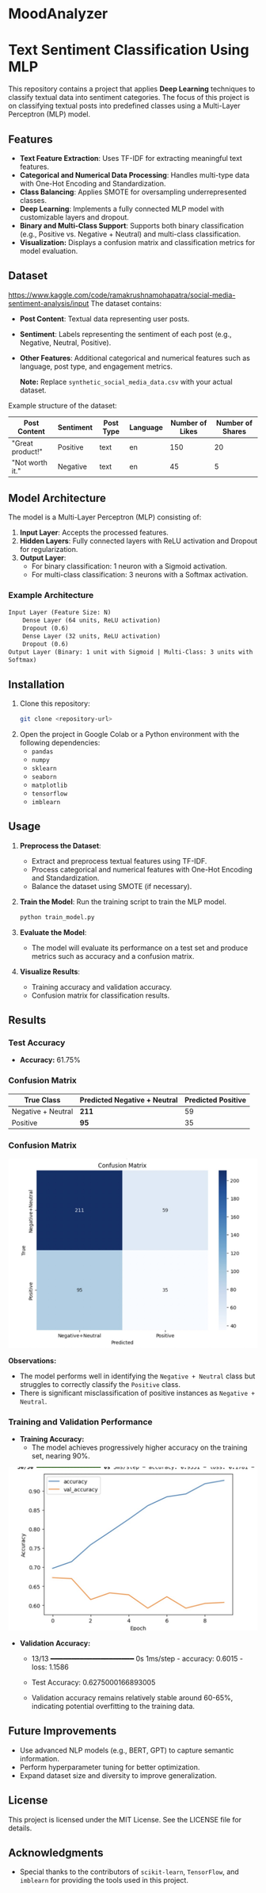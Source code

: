 # MoodAnalyzer

# Text Sentiment Classification Using MLP

This repository contains a project that applies **Deep Learning** techniques to classify textual data into sentiment categories. The focus of this project is on classifying textual posts into predefined classes using a Multi-Layer Perceptron (MLP) model.

## Features

- **Text Feature Extraction**: Uses TF-IDF for extracting meaningful text features.
- **Categorical and Numerical Data Processing**: Handles multi-type data with One-Hot Encoding and Standardization.
- **Class Balancing**: Applies SMOTE for oversampling underrepresented classes.
- **Deep Learning**: Implements a fully connected MLP model with customizable layers and dropout.
- **Binary and Multi-Class Support**: Supports both binary classification (e.g., Positive vs. Negative + Neutral) and multi-class classification.
- **Visualization:** Displays a confusion matrix and classification metrics for model evaluation.

## Dataset
https://www.kaggle.com/code/ramakrushnamohapatra/social-media-sentiment-analysis/input
The dataset contains:
- **Post Content**: Textual data representing user posts.
- **Sentiment**: Labels representing the sentiment of each post (e.g., Negative, Neutral, Positive).
- **Other Features**: Additional categorical and numerical features such as language, post type, and engagement metrics.

  **Note:** Replace `synthetic_social_media_data.csv` with your actual dataset.

Example structure of the dataset:

| Post Content             | Sentiment | Post Type | Language | Number of Likes | Number of Shares |
|--------------------------|-----------|-----------|----------|-----------------|------------------|
| "Great product!"         | Positive  | text      | en       | 150             | 20               |
| "Not worth it."          | Negative  | text      | en       | 45              | 5                |

## Model Architecture

The model is a Multi-Layer Perceptron (MLP) consisting of:

1. **Input Layer**: Accepts the processed features.
2. **Hidden Layers**: Fully connected layers with ReLU activation and Dropout for regularization.
3. **Output Layer**: 
   - For binary classification: 1 neuron with a Sigmoid activation.
   - For multi-class classification: 3 neurons with a Softmax activation.

### Example Architecture

```plaintext
Input Layer (Feature Size: N)
    Dense Layer (64 units, ReLU activation)
    Dropout (0.6)
    Dense Layer (32 units, ReLU activation)
    Dropout (0.6)
Output Layer (Binary: 1 unit with Sigmoid | Multi-Class: 3 units with Softmax)
```

## Installation
1. Clone this repository:
   ```bash
   git clone <repository-url>
   ```
2. Open the project in Google Colab or a Python environment with the following dependencies:
   - `pandas`
   - `numpy`
   - `sklearn`
   - `seaborn`
   - `matplotlib`
   - `tensorflow`
   - `imblearn`

## Usage

1. **Preprocess the Dataset**:
   - Extract and preprocess textual features using TF-IDF.
   - Process categorical and numerical features with One-Hot Encoding and Standardization.
   - Balance the dataset using SMOTE (if necessary).

2. **Train the Model**:
   Run the training script to train the MLP model.
   ```bash
   python train_model.py
   ```

3. **Evaluate the Model**:
   - The model will evaluate its performance on a test set and produce metrics such as accuracy and a confusion matrix.

4. **Visualize Results**:
   - Training accuracy and validation accuracy.
   - Confusion matrix for classification results.

## Results
### Test Accuracy
- **Accuracy:** 61.75%

### Confusion Matrix
| True Class         | Predicted Negative + Neutral | Predicted Positive |
|--------------------|-----------------------------|--------------------|
| Negative + Neutral | **211**                     | 59                 |
| Positive           | **95**                      | 35                 |

### Confusion Matrix

![Confusion Matrix](https://github.com/lishenyu1024/MoodAnalyzer/blob/725b362f398dfc64e038868ef8dd8f82803556e2/pics/matrix.jpg)

**Observations:**
- The model performs well in identifying the `Negative + Neutral` class but struggles to correctly classify the `Positive` class.
- There is significant misclassification of positive instances as `Negative + Neutral`.

### Training and Validation Performance
- **Training Accuracy:**
  - The model achieves progressively higher accuracy on the training set, nearing 90%.

![Training Accuracy](https://github.com/lishenyu1024/MoodAnalyzer/blob/725b362f398dfc64e038868ef8dd8f82803556e2/pics/Epoch.jpg)

- **Validation Accuracy:**
  - 13/13 ━━━━━━━━━━━━━━━━━━━━ 0s 1ms/step - accuracy: 0.6015 - loss: 1.1586 
  - Test Accuracy: 0.6275000166893005

  - Validation accuracy remains relatively stable around 60-65%, indicating potential overfitting to the training data.

## Future Improvements
- Use advanced NLP models (e.g., BERT, GPT) to capture semantic information.
- Perform hyperparameter tuning for better optimization.
- Expand dataset size and diversity to improve generalization.

## License

This project is licensed under the MIT License. See the LICENSE file for details.

## Acknowledgments

- Special thanks to the contributors of `scikit-learn`, `TensorFlow`, and `imblearn` for providing the tools used in this project.
